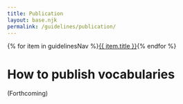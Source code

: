 ```yaml
---
title: Publication
layout: base.njk
permalink: /guidelines/publication/
---
```

<nav class="localNav">
  {% for item in guidelinesNav %}<a href="{{ item.url }}" class="{% if page.url == item.url %}active{% endif %}">{{ item.title }}</a>{% endfor %}
</nav>

# How to publish vocabularies

(Forthcoming)
